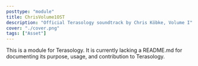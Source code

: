 ```yaml
---
posttype: "module" 
title: ChrisVolume1OST
description: "Official Terasology soundtrack by Chris Köbke, Volume I"
cover: "./cover.png"
tags: ["Asset"]
---
```

This is a module for Terasology. It is currently lacking a README.md for documenting its purpose, usage, and contribution to Terasology.